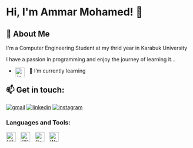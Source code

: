 
# Hi, I'm Ammar Mohamed! 👋

## 🚀 About Me
I'm a Computer Engineering Student at my thrid year in Karabuk University 

I have a passion in programming and enjoy the journey of learning it...


- 🔭 I’m currently learning <img align="left" alt="JavaScript" width="26px" src="https://cdn.jsdelivr.net/gh/devicons/devicon/icons/javascript/javascript-original.svg" style="padding-right:10px;"/>


## 📫 Get in touch: 
[![gmail](https://img.shields.io/badge/gmail-D14836?style=for-the-badge&logo=gmail&logoColor=white)](mailto:ammarmoha37@gmail.com)
[![linkedin](https://img.shields.io/badge/linkedin-0A66C2?style=for-the-badge&logo=linkedin&logoColor=white)](https://www.linkedin.com/in/ammar-mohamed-3838b01b8/)
[![instagram](https://img.shields.io/badge/instagram-E4405F?style=for-the-badge&logo=instagram&logoColor=white)](https://www.instagram.com/amm0ha/)

### Languages and Tools:
<img align="left" alt="HTML5" width="26px" src="https://cdn.jsdelivr.net/gh/devicons/devicon/icons/html5/html5-original.svg" style="padding-right:10px;" />
<img align="left" alt="CSS3" width="26px" src="https://cdn.jsdelivr.net/gh/devicons/devicon/icons/css3/css3-original.svg" style="padding-right:10px;" />
<img align="left" alt="BootStrap" width="26px" src="https://cdn.jsdelivr.net/gh/devicons/devicon/icons/bootstrap/bootstrap-original.svg" style="padding-right:10px;" />
<img align="left" alt="WordPress" width="26px" src="https://cdn.jsdelivr.net/gh/devicons/devicon/icons/wordpress/wordpress-original.svg" style="padding-right:10px;" />


